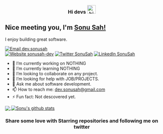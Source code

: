 <h3 align="center">Hi devs <img src="https://user-images.githubusercontent.com/1303154/88677602-1635ba80-d120-11ea-84d8-d263ba5fc3c0.gif" width="28px" alt="hi"></h1>

## Nice meeting you, I'm [Sonu Sah!](https://github.com/sonusah-dev/)

I enjoy building great software.

[![Email dev.sonusah](https://img.shields.io/badge/Email-dev.sonusah@gmail.com-red?style=for-the-badge)](mailto:vikas.appdev@gmail.com)
<br>
[![Website sonusah-dev](https://img.shields.io/badge/Website-@SonuSah-yellow?style=for-the-badge)](https://sonusah-dev.github.io/)
[![Twitter SonuSah](https://img.shields.io/badge/Twitter-@SonuSah-9cf?style=for-the-badge)](https://twitter.com/SonuSah31313447)
[![LinkedIn SonuSah](https://img.shields.io/badge/LinkedIn-@SonuSah-blue?style=for-the-badge)](https://www.linkedin.com/in/sonusah/)
<br>



- 🔭 I’m currently working on NOTHING
- 🌱 I’m currently learning NOTHING
- 👯 I’m looking to collaborate on any project.
- 🤔 I’m looking for help with JOB/PROJECTS.
- 💬 Ask me about software development.
- 📫 How to reach me: dev.sonusah@gmail.com
- ⚡ Fun fact: Not descovered yet.

  

<a href="https://github.com/sonusah-dev">
  <img align="center" src="https://github-readme-stats.vercel.app/api/top-langs/?username=sonusah-dev&theme=light&hide_langs_below=1" />
</a>
<a href="https://github.com/sonusah-dev">
 <img align="center" src="https://github-readme-stats.vercel.app/api?username=sonusah-dev&show_icons=true&theme=light&line_height=27" alt="Sonu's github stats"/>
</a>


<div align="center">

### Share some love with Starring repositories and following me on twitter 

</div>
